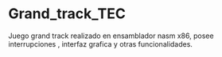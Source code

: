# Grand_track_TEC
Juego grand track realizado en ensamblador nasm x86, posee interrupciones , interfaz grafica y otras funcionalidades.
